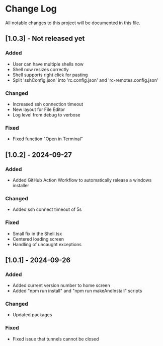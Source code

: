 # Change Log
All notable changes to this project will be documented in this file.

## [1.0.3] - Not released yet
 
### Added

- User can have multiple shells now
- Shell now resizes correctly
- Shell supports right click for pasting
- Split 'sshConfig.json' into 'rc.config.json' and 'rc-remotes.config.json'

### Changed

- Increased ssh connection timeout
- New layout for File Editor
- Log level from debug to verbose

### Fixed

- Fixed function "Open in Terminal"

## [1.0.2] - 2024-09-27
 
### Added

- Added GitHub Action Workflow to automatically release a windows installer

### Changed

- Added ssh connect timeout of 5s
 
### Fixed

- Small fix in the Shell.tsx
- Centered loading screen
- Handling of uncaught exceptions
 
 
## [1.0.1] - 2024-09-26
 
### Added

- Added current version number to home screen
- Added "npm run install" and "npm run makeAndInstall" scripts
   
### Changed

- Updated packages
 
### Fixed
 
- Fixed issue that tunnels cannot be closed